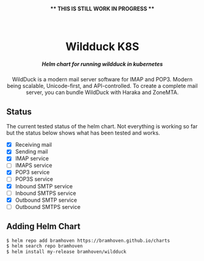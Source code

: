 <h4 align="center"><b>** THIS IS STILL WORK IN PROGRESS **</b></h4>

<div id="top"></div>

<!-- PROJECT LOGO -->
<br />
<div align="center">
  <h1 align="center">Wildduck K8S</h1>
  <h5>Helm chart for running wildduck in kubernetes</h5>

  <p align="center">
    WildDuck is a modern mail server software for IMAP and POP3. Modern being scalable, Unicode-first, and API-controlled. To create a complete mail server, you can bundle WildDuck with Haraka and ZoneMTA.
  </p>
</div>

## Status
The current tested status of the helm chart. Not everything is working so far but the status below shows what has been tested and works.
- [x] Receiving mail
- [x] Sending mail
- [x] IMAP service
- [ ] IMAPS service
- [x] POP3 service
- [ ] POP3S service
- [x] Inbound SMTP service
- [ ] Inbound SMTPS service
- [x] Outbound SMTP service
- [ ] Outbound SMTPS service

## Adding Helm Chart

```bash
$ helm repo add bramhoven https://bramhoven.github.io/charts
$ helm search repo bramhoven
$ helm install my-release bramhoven/wildduck
```
